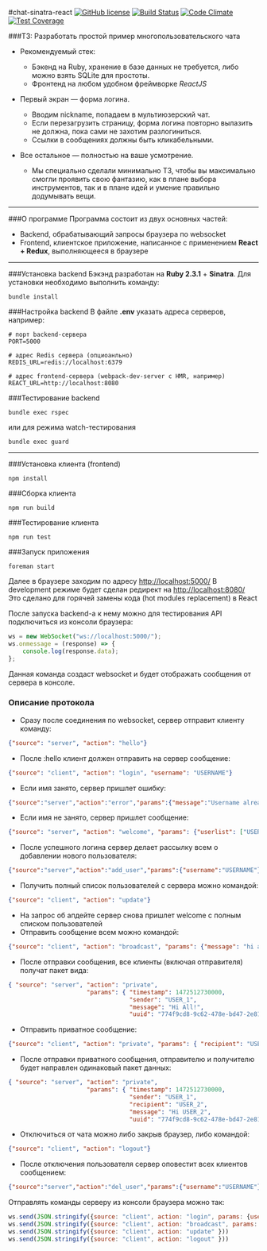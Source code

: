 #chat-sinatra-react
[![GitHub license](https://img.shields.io/badge/license-ISC-blue.svg)](https://raw.githubusercontent.com/anyley/chat-sinatra-react/master/LICENSE) [![Build Status](https://travis-ci.org/anyley/chat-sinatra-react.svg?branch=master)](https://travis-ci.org/anyley/chat-sinatra-react) [![Code Climate](https://codeclimate.com/github/anyley/chat-sinatra-react/badges/gpa.svg)](https://codeclimate.com/github/anyley/chat-sinatra-react) [![Test Coverage](https://codeclimate.com/github/anyley/chat-sinatra-react/badges/coverage.svg)](https://codeclimate.com/github/anyley/chat-sinatra-react/coverage)

###ТЗ: Разработать простой пример многопользовательского чата

* Рекомендуемый стек:
    - Бэкенд на Ruby, хранение в базе данных не требуется,
либо можно взять SQLite для простоты.
    - Фронтенд на любом удобном фреймворке *ReactJS*

* Первый экран — форма логина.
    - Вводим nickname, попадаем в мультиюзерский чат.
    - Если перезагрузить страницу, форма логина повторно вылазить не должна, пока сами не захотим разлогиниться.
    - Ссылки в сообщениях должны быть кликабельными.

* Все остальное — полностью на ваше усмотрение.
    - Мы специально сделали минимально ТЗ,
    чтобы вы максимально смогли проявить свою фантазию,
    как в плане выбора инструментов, так и в плане идей
    и умение правильно додумывать вещи.

---
###О программе
Программа состоит из двух основных частей:
- Backend, обрабатывающий запросы браузера по websocket
- Frontend, клиентское приложение, написанное с применением **React + Redux**,
выполняющееся в браузере

---
###Установка backend
Бэкэнд разработан на **Ruby 2.3.1** + **Sinatra**.
Для установки необходимо выполнить команду:

    bundle install

###Настройка backend
В файле **.env** указать адреса серверов, например:

    # порт backend-сервера
    PORT=5000
    
    # адрес Redis сервера (опциоанльно)
    REDIS_URL=redis://localhost:6379
    
    # адрес frontend-сервера (webpack-dev-server с HMR, например)
    REACT_URL=http://localhost:8080

###Тестирование backend
    
    bundle exec rspec

или для режима watch-тестирования

    bundle exec guard
    
---
###Установка клиента (frontend)
    
    npm install

###Сборка клиента
    
    npm run build
    
###Тестирование клиента
 
    npm run test
    
###Запуск приложения

    foreman start 
    
Далее в браузере заходим по адресу [http://localhost:5000/](http://localhost:5000/)
В development режиме будет сделан редирект на [http://localhost:8080/](http://localhost:8080/)
Это сделано для горячей замены кода (hot modules replacement) в React

После запуска backend-а к нему можно для тестирования API подключиться из консоли браузера:
```javascript
ws = new WebSocket("ws://localhost:5000/");
ws.onmessage = (response) => {
    console.log(response.data);
};
```
Данная команда создаст websocket и будет отображать сообщения от сервера в консоле.

### Описание протокола

* Сразу после соединения по websocket, сервер отправит клиенту команду:
```json
{"source": "server", "action": "hello"}
```
* После :hello клиент должен отправить на сервер сообщение:
```json
{"source": "client", "action": "login", "username": "USERNAME"}
```
* Если имя занято, сервер пришлет ошибку:
```json
{"source":"server","action":"error","params":{"message":"Username already used"}}
```
* Если имя не занято, сервер пришлет сообщение:
```json
{"source": "server", "action": "welcome", "params": {"userlist": ["USER_1", "USER_2"]}}
```
* После успешного логина сервер делает рассылку всем о добавлении нового пользователя:
```json
{"source":"server","action":"add_user","params":{"username":"USERNAME"}}
```
* Получить полный список пользователей с сервера можно командой:
```json
{"source": "client", "action": "update"}
```
* На запрос об апдейте сервер снова пришлет welcome с полным списком пользователей
* Отправить сообщение всем можно командой:
```json
{"source": "client", "action": "broadcast", "params": {"message": "hi all"}}
```
* После отправки сообщения, все клиенты (включая отправителя) получат пакет вида:
```json
{ "source": "server", "action": "private",
                      "params": { "timestamp": 1472512730000,
                                  "sender": "USER_1",
                                  "message": "Hi All!",
                                  "uuid": "774f9cd8-9c62-478e-bd47-2e817861bb7a" }
```
* Отправить приватное сообщение:
```json
{"source": "client", "action": "private", "params": { "recipient": "USER_2", "message": "hello" } }
```
* После отправки приватного сообщения, отправителю и получителю будет направлен одинаковый пакет данных:
```json
{ "source": "server", "action": "private",
                      "params": { "timestamp": 1472512730000,
                                  "sender": "USER_1",
                                  "recipient": "USER_2",
                                  "message": "Hi USER_2",
                                  "uuid": "774f9cd8-9c62-478e-bd47-2e817861bb7a" }
```
* Отключиться от чата можно либо закрыв браузер, либо командой:
```json
{"source": "client", "action": "logout"}
```
* После отключения пользователя сервер оповестит всех клиентов сообщением:
```json
{"source":"server","action":"del_user","params":{"username":"USERNAME"}}
```
Отправлять команды серверу из консоли браузера можно так:
```javascript
ws.send(JSON.stringify({source: "client", action: "login", params: {username: "Name"}}))
ws.send(JSON.stringify({source: "client", action: "broadcast", params: {message: "hi all"}}))
ws.send(JSON.stringify({source: "client", action: "update" }))
ws.send(JSON.stringify({source: "client", action: "logout" }))
```
